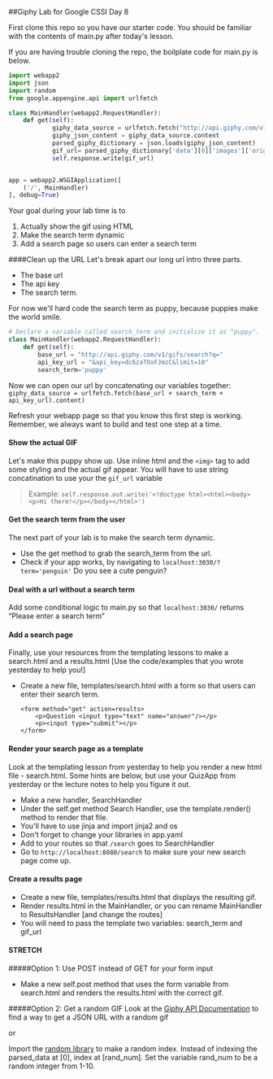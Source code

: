 ##Giphy Lab for Google CSSI Day 8

First clone this repo so you have our starter code. You should be familiar with the contents of main.py after today's lesson.

If you are having trouble cloning the repo, the boilplate code for main.py is below.
```python
import webapp2
import json
import random
from google.appengine.api import urlfetch

class MainHandler(webapp2.RequestHandler):
    def get(self):
            giphy_data_source = urlfetch.fetch("http://api.giphy.com/v1/gifs/search?q=+ryan+goslin&api_key=dc6zaTOxFJmzC&limit=10")
            giphy_json_content = giphy_data_source.content
            parsed_giphy_dictionary = json.loads(giphy_json_content)
            gif_url= parsed_giphy_dictionary['data'][0]['images']['original']['url']
            self.response.write(gif_url)


app = webapp2.WSGIApplication([
    ('/', MainHandler)
], debug=True)

```

Your goal during your lab time is to

1. Actually show the gif using HTML
2. Make the search term dynamic
3. Add a search page so users can enter a search term

####Clean up the URL
Let's break apart our long url intro three parts. 
* The base url
* The api key 
* The search term. 

For now we'll hard code the search term as puppy, because puppies make the world smile. 
```python
# Declare a variable called search_term and initialize it as "puppy".
class MainHandler(webapp2.RequestHandler):
    def get(self):
        base_url = "http://api.giphy.com/v1/gifs/search?q="
        api_key_url = "&api_key=dc6zaTOxFJmzC&limit=10"
        search_term='puppy'
```
Now we can open our url by concatenating our variables together:
`giphy_data_source = urlfetch.fetch(base_url + search_term + api_key_url).content)`
            
Refresh your webapp page so that you know this first step is working. Remember, we always want to build and test one step at a time.

#### Show the actual GIF
Let's make this puppy show up. Use inline html and the `<img>` tag to add some styling and the actual gif appear. You will have to use string concatination to use your the `gif_url` variable 
> Example: `self.response.out.write('<!doctype html><html><body><p>Hi there!</p></body></html>')`


#### Get the search term from the user

The next part of your lab is to make the search term dynamic. 

* Use the get method to grab the search_term from the url.
* Check if your app works, by navigating to `localhost:3030/?term='penguin'` Do you see a cute penguin?




#### Deal with a url without a search term
Add some conditional logic to main.py so that  `localhost:3030/` returns “Please enter a search term”

#### Add a search page 

Finally, use your resources from the templating lessons to make a search.html and a results.html [Use the code/examples that you wrote yesterday to help you!]

* Create a new file, templates/search.html with a form so that users can enter their search term.
  
    ```
    <form method="get" action=results>
		<p>Question <input type="text" name="answer"/></p>
		<p><input type="submit"></p>
	</form>
   ```
#### Render your search page as a template   
Look at the templating lesson from yesterday to help you render a new html file - search.html. Some hints are below, but use your QuizApp from yesterday or the lecture notes to help you figure it out. 
* Make a new handler, SearchHandler
* Under the self.get method Search Handler, use the template.render() method to render that file.
* You'll have to use jinja and import jinja2 and os 
* Don't forget to change your libraries in app.yaml
* Add to your routes so that `/search` goes to SearchHandler
* Go to `http://localhost:8080/search` to make sure your new search page come up. 

#### Create a results page
* Create a new file, templates/results.html that displays the resulting gif.
* Render results.html in the MainHandler, or you can rename MainHandler to ResultsHandler [and change the routes]
* You will need to pass the template two variables: search_term and gif_url



#### STRETCH 
#####Option 1: Use POST instead of GET for your form input
* Make a new self.post method that uses the form variable from search.html and renders the results.html with the correct gif.

#####Option 2: Get a random GIF
Look at the [Giphy API Documentation](https://github.com/giphy/GiphyAPI) to find a way to get a JSON URL with a random gif

or

Import the [random library](https://docs.python.org/2/library/random.html) to make a random index. Instead of indexing the parsed_data at [0], index at [rand\_num]. Set the variable rand_num to be a random integer  from 1-10. 


